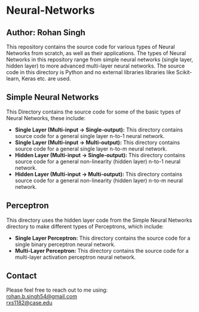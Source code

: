 # Neural-Networks
## Author: Rohan Singh
This repository contains the source code for various types of Neural Networks from scratch, as well as their applications. The types of Neural Networks in this repository range from simple neural networks (single layer, hidden layer) to more advanced multi-layer neural networks. The source code in this directory is Python and no external libraries libraries like Scikit-learn, Keras etc. are used.

## Simple Neural Networks
This Directory contains the source code for some of the basic types of Neural Networks, these include:  
  - **Single Layer (Multi-input -> Single-output):** This directory contains source code for a general single layer n-to-1 neural network.   
  - **Single Layer (Multi-input -> Multi-output):** This directory contains source code for a general single layer n-to-m neural network.  
  - **Hidden Layer (Multi-input -> Single-output):** This directory contains source code for a general non-linearity (hidden layer) n-to-1 neural network.      
  - **Hidden Layer (Multi-input -> Multi-output):** This directory contains source code for a general non-linearity (hidden layer) n-to-m neural network. 

## Perceptron
This directory uses the hidden layer code from the Simple Neural Networks directory to make different types of Perceptrons, which include:  
  - **Single Layer Perceptron:** This directory contains the source code for a single binary perceptron neural network.  
  - **Multi-Layer Perceptron:** This directory contains the source code for a multi-layer activation perceptron neural network.  

## Contact
Please feel free to reach out to me using:  
rohan.b.singh54@gmail.com  
rxs1182@case.edu  
